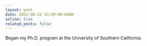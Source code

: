 ```yaml
---
layout: post
date: 2022-08-22 15:59:00-0400
inline: true
related_posts: false
---
```


Began my Ph.D. program at the University of Southern California.
